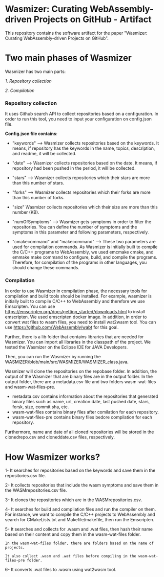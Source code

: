 # Wasmizer: Curating WebAssembly-driven Projects on GitHub - Artifact
This repository contains the software artifact for the paper "Wasmizer: Curating WebAssembly-driven Projects on GitHub".

# Two main phases of Wasmizer 
Wasmizer has two main parts:

_1. Repository collection_

_2. Compilation_

### Repository collection
It uses Github search API to collect repositories based on a configuration. In order to run this tool, you need to input your configuration on config.json file. 

**Config.json file contains:**

* "keywords" --> Wasmizer collects repositories based on the keywords. It means, if repository has the keywords in the name, topics, description, and readme, it will be collected.

* "date" --> Wasmizer collects repositories based on the date. It means, if repository had been pushed in the period, it will be collected.

* "stars" --> Wasmizer collects repositories which their stars are more than this number of stars.

* "forks" --> Wasmizer collects repositories which their forks are more than this number of forks.

* "size" Wasmizer collects repositories which their size are more than this number (KB).

* "numOfSymptoms" --> Wasmizer gets symptoms in order to filter the repositories. You can define the number of symptoms and the symptoms in this parameter and following parameters, respectively.

* "cmakecommand" and "makecommand" --> These two parameters are used for compilation commands. As Wasmizer is initially built to compile the C/C++ programs to WebAssembly, we used emcmake cmake, and emmake make command to configure, build, and compile the programs. Therefore, for compilation of the programs in other languages, you should change these commands.

### Compilation
In order to use Wasmizer in compilation phase, the necessary tools for compilation and build tools should be installed. For example, wasmizer is initially built to compile C/C++ to WebAssembly and therefore we use Emscripten. You can use https://emscripten.org/docs/getting_started/downloads.html to install emscripten. We used emscripten docker image. In addition, in order to convert wat files to wasm files, you need to install wat2wasm tool. You can use https://github.com/WebAssembly/wabt for this goal.

Further, there is a lib folder that contains libraries that are needed for Wasmizer. You can import all libraries in the classpath of the project. We tested the Wasmizer on the Eclipse IDE for JAVA Developers.

Then, you can run the Wasmizer by running the WASMIZER/blob/main/src/WASMIZER/WASMIZER_class.java.

Wasmizer will clone the repositories on the repobase folder. In addition, the output of the Wasmizer that are binary files are in the output folder. In the output folder, there are a metadata.csv file and two folders wasm-wat-files and wasm-wat-files-pre.
* metadata.csv contains information about the repositories that generated binary files such as name, url, creation date, last pushed date, stars, forsk, size, commit sha, etc.
* wasm-wat-files contains binary files after comilation for each repository.
* wasm-wat-files-pre contains binary files bedore compilation for each repository.

Furthermore, name and date of all cloned repositories will be stored in the clonedrepo.csv and cloneddate.csv files, respectively.


# How Wasmizer works?
1- It searches for repositories based on the keywords and save them in the repositories.csv file.

2- It collects repositories that include the wasm symptoms and save them in the WASMrepositories.csv file.

3- It clones the repositories which are in the WASMrepositories.csv.

4- It searches for build and compilation files and run the compiler on them. For instance, we want to compile the C/C++ projects to WebAssembly and search for CMakeLists.txt and Makefile/makefile, then run the Emscripten.

5- It searches and collects for .wasm and .wat files, then hash their name based on their content and copy them in the wasm-wat-files folder.

	In the wasm-wat-files folder, there are folders based on the name of projects.

	It also collect .wasm and .wat files before compiling in the wasm-wat-files-pre folder.

6- It converts .wat files to .wasm using wat2wasm tool.

